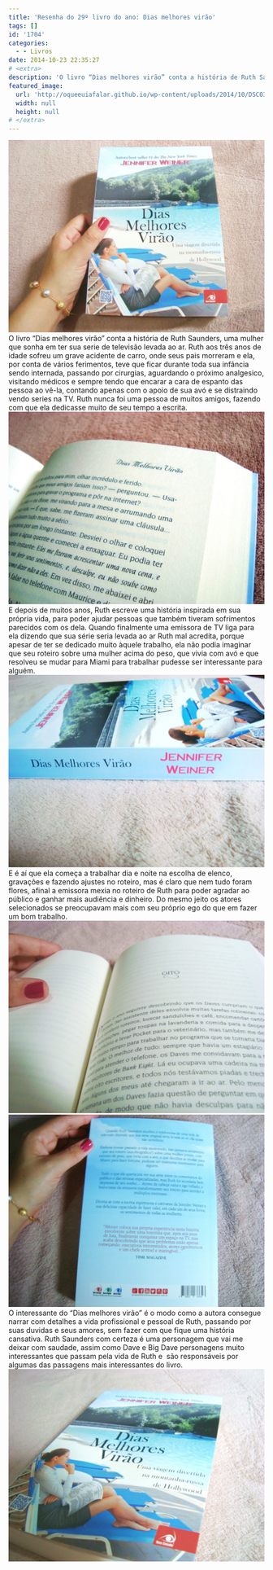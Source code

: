 ```yaml
---
title: 'Resenha do 29º livro do ano: Dias melhores virão'
tags: []
id: '1704'
categories:
  - - Livros
date: 2014-10-23 22:35:27
# <extra>
description: 'O livro “Dias melhores virão” conta a história de Ruth Saunders, uma mulher que sonha em ter sua serie de televisão levada ao ar. Ruth aos três anos de idade sofreu um grave acidente de carro, onde seus pais morreram e ela, por conta de vários ferimentos, teve que ficar durante toda sua infância sendo internada, passando por cirurgias, aguardando o próximo analgesico, visitando médicos e sempre tendo que encarar a cara de espanto das pessoa ao vê-la, contando apenas com o apoio de sua avó e se distraindo vendo series na TV. Ruth nunca foi uma pessoa de muitos amigos, fazendo com que ela dedicasse muito de seu tempo a escrita. E depois de muitos anos, Ruth escreve uma história inspirada em sua própria vida, para poder ajudar pessoas que também tiveram sofrimentos parecidos com os dela. Quando finalmente &hellip;'
featured_image: 
  url: 'http://oqueeuiafalar.github.io/wp-content/uploads/2014/10/DSC03278-1024x768.jpg'
  width: null
  height: null
# </extra>
---
```


[![Capa do livro Dias melhores virão](/wp-content/uploads/2014/10/DSC03278-1024x768.jpg)](/wp-content/uploads/2014/10/DSC03278.jpg) O livro “Dias melhores virão” conta a história de Ruth Saunders, uma mulher que sonha em ter sua serie de televisão levada ao ar. Ruth aos três anos de idade sofreu um grave acidente de carro, onde seus pais morreram e ela, por conta de vários ferimentos, teve que ficar durante toda sua infância sendo internada, passando por cirurgias, aguardando o próximo analgesico, visitando médicos e sempre tendo que encarar a cara de espanto das pessoa ao vê-la, contando apenas com o apoio de sua avó e se distraindo vendo series na TV. Ruth nunca foi uma pessoa de muitos amigos, fazendo com que ela dedicasse muito de seu tempo a escrita. [![Página do livro Dias melhores virão](/wp-content/uploads/2014/10/DSC03279-1024x768.jpg)](/wp-content/uploads/2014/10/DSC03279.jpg) E depois de muitos anos, Ruth escreve uma história inspirada em sua própria vida, para poder ajudar pessoas que também tiveram sofrimentos parecidos com os dela. Quando finalmente uma emissora de TV liga para ela dizendo que sua série seria levada ao ar Ruth mal acredita, porque apesar de ter se dedicado muito àquele trabalho, ela não podia imaginar que seu roteiro sobre uma mulher acima do peso, que vivia com avó e que resolveu se mudar para Miami para trabalhar pudesse ser interessante para alguém. [![Lombada do livro Dias melhores virão](/wp-content/uploads/2014/10/DSC03282-1024x768.jpg)](/wp-content/uploads/2014/10/DSC03282.jpg) E é aí que ela começa a trabalhar dia e noite na escolha de elenco, gravações e fazendo ajustes no roteiro, mas é claro que nem tudo foram flores, afinal a emissora mexia no roteiro de Ruth para poder agradar ao público e ganhar mais audiência e dinheiro. Do mesmo jeito os atores selecionados se preocupavam mais com seu próprio ego do que em fazer um bom trabalho. [![Página do livro Dias melhores virão](/wp-content/uploads/2014/10/DSC03283-1024x768.jpg)](/wp-content/uploads/2014/10/DSC03283.jpg)[![contra capa do livro Dias Melhores Virão](/wp-content/uploads/2014/10/DSC03281-1024x768.jpg)](/wp-content/uploads/2014/10/DSC03281.jpg) O interessante do “Dias melhores virão” é o modo como a autora consegue narrar com detalhes a vida profissional e pessoal de Ruth, passando por suas duvidas e seus amores, sem fazer com que fique uma história cansativa. Ruth Saunders com certeza é uma personagem que vai me deixar com saudade, assim como Dave e Big Dave personagens muito interessantes que passam pela vida de Ruth e  são responsáveis por algumas das passagens mais interessantes do livro. [![Capa do livro dias melhores virão](/wp-content/uploads/2014/10/DSC03284-1024x768.jpg)](/wp-content/uploads/2014/10/DSC03284.jpg)
